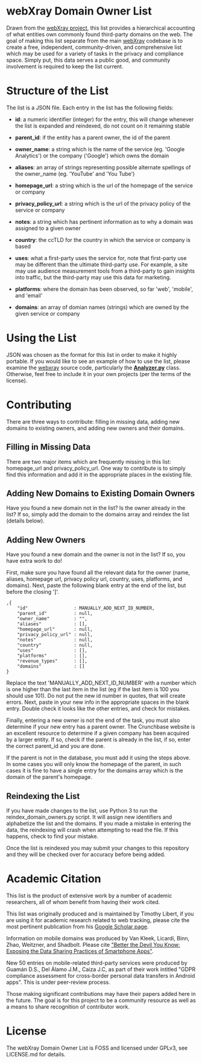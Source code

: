 # webXray Domain Owner List

Drawn from the [webXray project](https://github.com/timlib/webXray), this list provides a hierarchical accounting of what entities own commonly found third-party domains on the web.  The goal of making this list separate from the main [webXray](https://github.com/timlib/webXray) codebase is to create a free, independent, community-driven, and comprehensive list which may be used for a variety of tasks in the privacy and compliance space.  Simply put, this data serves a public good, and community involvement is required to keep the list current.

# Structure of the List

The list is a JSON file.  Each entry in the list has the following fields:

* __id__: a numeric identifier (integer) for the entry, this will change whenever the list is expanded and reindexed, do not count on it remaining stable

* __parent_id__: if the entity has a parent owner, the id of the parent

* __owner_name__: a string which is the name of the service (eg. 'Google Analytics') or the company ('Google') which owns the domain
	
* __aliases__: an array of strings representing possible alternate spellings of the owner_name (eg. 'YouTube' and 'You Tube')
	
* __homepage_url__: a string which is the url of the homepage of the service or company
	
* __privacy\_policy\_url__: a string which is the url of the privacy policy of the service or company
	
* __notes__: a string which has pertinent information as to why a domain was assigned to a given owner
	
* __country__: the ccTLD for the country in which the service or company is based

* __uses__: what a first-party uses the service for, note that first-party use may be different than the ultimate third-party use.  For example, a site may use audience measurement tools from a third-party to gain insights into traffic, but the third-party may use this data for marketing.

* __platforms__: where the domain has been observed, so far 'web', 'mobile', and 'email'

* __domains__: an array of domian names (strings) which are owned by the given service or company

# Using the List

JSON was chosen as the format for this list in order to make it highly portable.  If you would like to see an example of how to use the list, please examine the [webxray](https://github.com/timlib/webXray) source code, particularly the [__Analyzer.py__](https://github.com/timlib/webXray/blob/master/webxray/Analyzer.py) class.  Otherwise, feel free to include it in your own projects (per the terms of the license).

# Contributing

There are three ways to contribute: filling in missing data, adding new domains to existing owners, and adding new owners and their domains.

## Filling in Missing Data

There are two major items which are frequently missing in this list: homepage\_url and privacy\_policy\_url.  One way to contribute is to simply find this information and add it in the appropriate places in the existing file.

## Adding New Domains to Existing Domain Owners

Have you found a new domain not in the list?  Is the owner already in the list?  If so, simply add the domain to the domains array and reindex the list (details below).

## Adding New Owners

Have you found a new domain and the owner is not in the list?  If so, you have extra work to do!  

First, make sure you have found all the relevant data for the owner (name, aliases, homepage url, privacy policy url, country, uses, platforms, and domains).  Next, paste the following blank entry at the end of the list, but before the closing ']'.

	,{
		"id"				 : MANUALLY_ADD_NEXT_ID_NUMBER,
		"parent_id"			 : null,
		"owner_name"		 : "",
		"aliases"			 : [],
		"homepage_url"		 : null,
		"privacy_policy_url" : null,
		"notes"				 : null,
		"country"			 : null,
		"uses"				 : [],
		"platforms"			 : [],
		"revenue_types"		 : [],
		"domains"			 : []
	}
	
Replace the text 'MANUALLY\_ADD\_NEXT\_ID\_NUMBER' with a number which is one higher than the last item in the list (eg if the last item is 100 you should use 101).  Do not put the new id number in quotes, that will create errors.  Next, paste in your new info in the appropriate spaces in the blank entry.  Double check it looks like the other entries, and check for mistakes.

Finally, entering a new owner is not the end of the task, you must also determine if your new entry has a parent owner.  The Crunchbase website is an excellent resource to determine if a given company has been acquired by a larger entity.  If so, check if the parent is already in the list, if so, enter the correct parent\_id and you are done.  

If the parent is not in the database, you must add it using the steps above.  In some cases you will only know the homepage of the parent, in such cases it is fine to have a single entry for the domains array which is the domain of the parent's homepage.

## Reindexing the List

If you have made changes to the list, use Python 3 to run the reindex\_domain\_owners.py script.  It will assign new identifiers and alphabetize the list and the domains.  If you made a mistake in entering the data, the reindexing will crash when attempting to read the file.  If this happens, check to find your mistake.  

Once the list is reindexed you may submit your changes to this repository and they will be checked over for accuracy before being added.

# Academic Citation

This list is the product of extensive work by a number of academic researchers, all of whom benefit from having their work cited.

This list was originally produced and is maintained by Timothy Libert, if you are using it for academic research related to web tracking, please cite the most pertinent publication from his [Google Scholar page](https://scholar.google.com/citations?user=pR9YdCcAAAAJ&hl=en&oi=ao).

Information on mobile domains was produced by Van Kleek, Licardi, Binn, Zhao, Weitzner, and Shadbolt.  Please cite ["Better the Devil You Know: Exposing the Data Sharing Practices of Smartphone Apps"](https://dl.acm.org/citation.cfm?id=3025556).

New 50 entries on mobile-related third-party services were produced by Guamán D.S., Del Álamo J.M., Caiza J.C, as part of their work intitled "GDPR compliance assessment for cross-border personal data transfers in Android apps". This is under peer-review process. 

Those making significant contributions may have their papers added here in the future.  The goal is for this project to be a community resource as well as a means to share recognition of contributor work.

# License

The webXray Domain Owner List is FOSS and licensed under GPLv3, see LICENSE.md for details.
